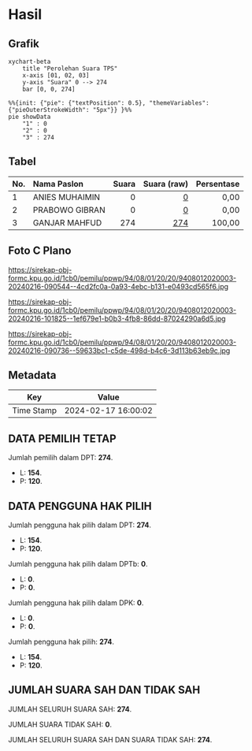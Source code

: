# Hasil

## Grafik

```mermaid
xychart-beta
    title "Perolehan Suara TPS"
    x-axis [01, 02, 03]
    y-axis "Suara" 0 --> 274
    bar [0, 0, 274]
```

```mermaid
%%{init: {"pie": {"textPosition": 0.5}, "themeVariables": {"pieOuterStrokeWidth": "5px"}} }%%
pie showData
    "1" : 0
    "2" : 0
    "3" : 274
```

## Tabel

| No. | Nama Paslon    | Suara | Suara (raw) | Persentase |
|:--- |:-------------- | -----:| -----------:| ----------:|
| 1   | ANIES MUHAIMIN | 0     | [0][p-1]    | 0,00       |
| 2   | PRABOWO GIBRAN | 0     | [0][p-2]    | 0,00       |
| 3   | GANJAR MAHFUD  | 274   | [274][p-3]  | 100,00     |


[p-1]: https://github.com/gigit-pemilu/pemilu-2024-94-papua-tengah/blob/main/pilpres/hitung-suara/sub/94-papua-tengah/sub/08-deiyai/sub/01-tigi/sub/2020-peku/sub/003-tps/sub/paslon-1.txt
[p-2]: https://github.com/gigit-pemilu/pemilu-2024-94-papua-tengah/blob/main/pilpres/hitung-suara/sub/94-papua-tengah/sub/08-deiyai/sub/01-tigi/sub/2020-peku/sub/003-tps/sub/paslon-2.txt
[p-3]: https://github.com/gigit-pemilu/pemilu-2024-94-papua-tengah/blob/main/pilpres/hitung-suara/sub/94-papua-tengah/sub/08-deiyai/sub/01-tigi/sub/2020-peku/sub/003-tps/sub/paslon-3.txt

## Foto C Plano

https://sirekap-obj-formc.kpu.go.id/1cb0/pemilu/ppwp/94/08/01/20/20/9408012020003-20240216-090544--4cd2fc0a-0a93-4ebc-b131-e0493cd565f6.jpg

https://sirekap-obj-formc.kpu.go.id/1cb0/pemilu/ppwp/94/08/01/20/20/9408012020003-20240216-101825--1ef679e1-b0b3-4fb8-86dd-87024290a6d5.jpg

https://sirekap-obj-formc.kpu.go.id/1cb0/pemilu/ppwp/94/08/01/20/20/9408012020003-20240216-090736--59633bc1-c5de-498d-b4c6-3d113b63eb9c.jpg


## Metadata

| Key        | Value               |
| ---------- | ------------------- |
| Time Stamp | 2024-02-17 16:00:02 |


## DATA PEMILIH TETAP

Jumlah pemilih dalam DPT: **274**.
 * L: **154**.
 * P: **120**.

## DATA PENGGUNA HAK PILIH

Jumlah pengguna hak pilih dalam DPT: **274**.
 * L: **154**.
 * P: **120**.

Jumlah pengguna hak pilih dalam DPTb: **0**.
 * L: **0**.
 * P: **0**.

Jumlah pengguna hak pilih dalam DPK: **0**.
 * L: **0**.
 * P: **0**.

Jumlah pengguna hak pilih: **274**.
 * L: **154**.
 * P: **120**.

## JUMLAH SUARA SAH DAN TIDAK SAH

JUMLAH SELURUH SUARA SAH: **274**.

JUMLAH SUARA TIDAK SAH: **0**.

JUMLAH SELURUH SUARA SAH DAN SUARA TIDAK SAH: **274**.


